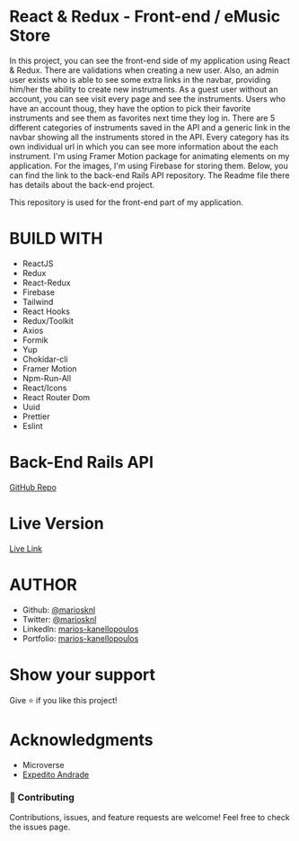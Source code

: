 # React & Redux - Front-end / eMusic Store

In this project, you can see the front-end side of my application using React & Redux. There are validations when creating a new user. Also, an admin user exists who is able to see some extra links in the navbar, providing him/her the ability to create new instruments. As a guest user without an account, you can see visit every page and see the instruments. Users who have an account thoug, they have the option to pick their favorite instruments and see them as favorites next time they log in. There are 5 different categories of instruments saved in the API and a generic link in the navbar showing all the instruments stored in the API. Every category has its own individual url in which you can see more information about the each instrument. I'm using Framer Motion package for animating elements on my application. For the images, I'm using Firebase for storing them. Below, you can find the link to the back-end Rails API repository. The Readme file there has details about the back-end project.

This repository is used for the front-end part of my application.

# BUILD WITH

- ReactJS
- Redux
- React-Redux
- Firebase
- Tailwind
- React Hooks
- Redux/Toolkit
- Axios
- Formik
- Yup
- Chokidar-cli
- Framer Motion
- Npm-Run-All
- React/Icons
- React Router Dom
- Uuid
- Prettier
- Eslint

# Back-End Rails API

[GitHub Repo](https://github.com/mariosknl/music_store_api)

# Live Version

[Live Link](https://emusicstore.netlify.app/)

# AUTHOR

- Github: [@mariosknl](https://github.com/mariosknl)
- Twitter: [@mariosknl](https://twitter.com/MariosKnl)
- Linkedln: [marios-kanellopoulos](https://www.linkedin.com/in/marios-kanellopoulos)
- Portfolio: [marios-kanellopoulos](https://marioskanellopoulos.com/)

# Show your support

Give ⭐️ if you like this project!

# Acknowledgments

- Microverse
- [Expedito Andrade](https://github.com/expjazz)

### 🤝 Contributing

Contributions, issues, and feature requests are welcome!
Feel free to check the issues page.
